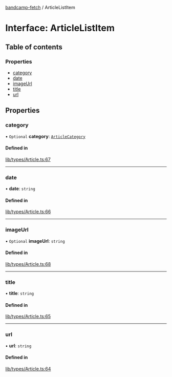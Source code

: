 [bandcamp-fetch](../README.md) / ArticleListItem

# Interface: ArticleListItem

## Table of contents

### Properties

- [category](ArticleListItem.md#category)
- [date](ArticleListItem.md#date)
- [imageUrl](ArticleListItem.md#imageurl)
- [title](ArticleListItem.md#title)
- [url](ArticleListItem.md#url)

## Properties

### category

• `Optional` **category**: [`ArticleCategory`](ArticleCategory.md)

#### Defined in

[lib/types/Article.ts:67](https://github.com/patrickkfkan/bandcamp-fetch/blob/eace49c/src/lib/types/Article.ts#L67)

___

### date

• **date**: `string`

#### Defined in

[lib/types/Article.ts:66](https://github.com/patrickkfkan/bandcamp-fetch/blob/eace49c/src/lib/types/Article.ts#L66)

___

### imageUrl

• `Optional` **imageUrl**: `string`

#### Defined in

[lib/types/Article.ts:68](https://github.com/patrickkfkan/bandcamp-fetch/blob/eace49c/src/lib/types/Article.ts#L68)

___

### title

• **title**: `string`

#### Defined in

[lib/types/Article.ts:65](https://github.com/patrickkfkan/bandcamp-fetch/blob/eace49c/src/lib/types/Article.ts#L65)

___

### url

• **url**: `string`

#### Defined in

[lib/types/Article.ts:64](https://github.com/patrickkfkan/bandcamp-fetch/blob/eace49c/src/lib/types/Article.ts#L64)
